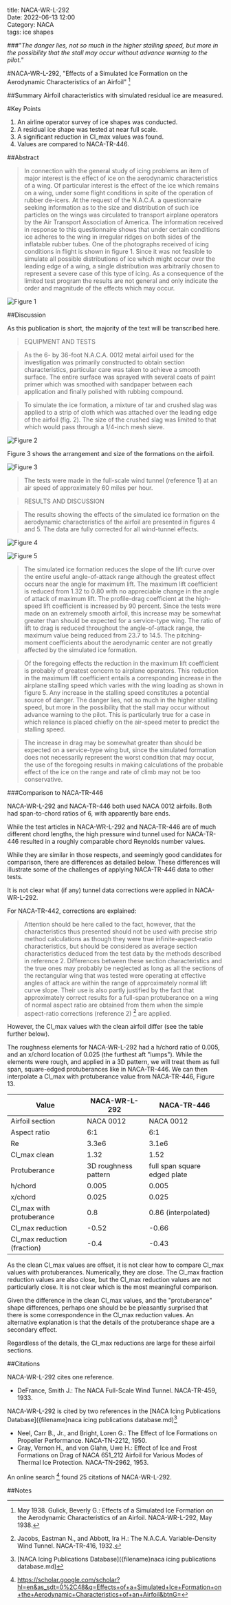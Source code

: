 title: NACA-WR-L-292  
Date: 2022-06-13 12:00  
Category: NACA  
tags: ice shapes  

###_"The danger lies, not so much in the higher stalling speed, but more in the possibility that the stall may occur without advance warning to the pilot."_  

#NACA-WR-L-292, "Effects of a Simulated Ice Formation on the Aerodynamic Characteristics of an Airfoil" [^1]

##Summary
Airfoil characteristics with simulated residual ice are measured.

#Key Points  
1. An airline operator survey of ice shapes was conducted.  
2. A residual ice shape was tested at near full scale.  
3. A significant reduction in Cl_max values was found.  
4. Values are compared to NACA-TR-446.

##Abstract
> In connection with the general study of icing problems 
an item of major interest is the effect of ice on
the aerodynamic characteristics of a wing.
Of particular interest is the effect of the ice which remains on a wing,
under some flight conditions in spite of the operation of
rubber de-icers.
At the request of the N.A.C.A. a questionnaire seeking 
information as to the size and distribution of such
ice particles on the wings was circulated to transport
airplane operators by the Air Transport Association of
America.
The information received in response to this
questionnaire shows that under certain conditions ice adheres 
to the wing in irregular ridges on both sides of the
inflatable rubber tubes.
One of the photographs received
of icing conditions in flight is shown in figure 1.
Since it was not feasible to simulate all possible
distributions of ice which might occur over the leading
edge of a wing, a single distribution was arbitrarily
chosen to represent a severe case of this type of icing.
As a consequence of the limited test program the results
are not general and only indicate the order and magnitude
of the effects which may occur.

![Figure 1](images/naca-wr-l-292/Figure1.png)  

##Discussion  

As this publication is short, the majority of the text will be transcribed here.

>EQUIPMENT AND TESTS

>As the 6- by 36-foot N.A.C.A. 0012 metal airfoil used
for the investigation was primarily constructed to obtain
section characteristics, particular care was taken to
achieve a smooth surface.
The entire surface was sprayed
with several coats of paint primer which was smoothed with
sandpaper between each application and finally polished
with rubbing compound.

>To simulate the ice formation, a mixture of tar and
crushed slag was applied to a strip of cloth which was attached 
over the leading edge of the airfoil (fig. 2).
The size of the crushed slag was limited to that which would
pass through a 1/4-inch mesh sieve.

![Figure 2](images/naca-wr-l-292/Figure2.png)  

Figure 3 shows the
arrangement and size of the formations on the airfoil.

![Figure 3](images/naca-wr-l-292/Figure3.png)  

>The tests were made in the full-scale wind tunnel
(reference 1) at an air speed of approximately 60 miles
per hour.

>RESULTS AND DISCUSSION

>The results showing the effects of the simulated ice
formation on the aerodynamic characteristics of the airfoil 
are presented in figures 4 and 5.
The data are fully corrected for all wind-tunnel effects.

![Figure 4](images/naca-wr-l-292/Figure4.png)  

![Figure 5](images/naca-wr-l-292/Figure5.png)  

>The simulated ice formation reduces the slope of the
lift curve over the entire useful angle-of-attack range
although the greatest effect occurs near the angle for
maximum lift.
The maximum lift coefficient is reduced
from 1.32 to 0.80 with no appreciable change in the angle
of attack of maximum lift.
The profile-drag coefficient
at the high-speed lift coefficient is increased by 90 percent. 
Since the tests were made on an extremely smooth
airfoil, this increase may be somewhat greater than should
be expected for a service-type wing.
The ratio of lift to
drag is reduced throughout the angle-of-attack range, the
maximum value being reduced from 23.7 to 14.5.
The pitching-moment coefficients about the aerodynamic center are
not greatly affected by the simulated ice formation.

>Of the foregoing effects the reduction in the maximum
lift coefficient is probably of greatest concern to airplane operators.
This reduction in the maximum lift coefficient entails a 
corresponding increase in the airplane
stalling speed which varies with the wing loading as shown
in figure 5.
Any increase in the stalling speed constitutes a potential source of danger.
The danger lies, not so much in the higher stalling speed, but more in the 
possibility that the stall may occur without advance warning
to the pilot.
This is particularly true for a case in
which reliance is placed chiefly on the air-speed meter to
predict the stalling speed.

>The increase in drag may be somewhat greater than
should be expected on a service-type wing but, since the
simulated formation does not necessarily represent the
worst condition that may occur, the use of the foregoing
results in making calculations of the probable effect of
the ice on the range and rate of climb may not be too conservative.

###Comparison to NACA-TR-446  

NACA-WR-L-292 and NACA-TR-446 both used NACA 0012 airfoils. 
Both had span-to-chord ratios of 6, with apparently bare ends.

While the test articles in NACA-WR-L-292 and NACA-TR-446 are of much different chord lengths, 
the high pressure wind tunnel used for NACA-TR-446 resulted in a roughly comparable 
chord Reynolds number values.

While they are similar in those respects, and seemingly good candidates for comparison, 
there are differences as detailed below. 
These differences will illustrate some of the challenges of applying NACA-TR-446 data 
to other tests.

It is not clear what (if any) tunnel data corrections were applied in NACA-WR-L-292.

For NACA-TR-442, corrections are explained:
>Attention should be here called to the fact,
however, that the characteristics thus presented should
not be used with precise strip method calculations as
though they were true infinite-aspect-ratio characteristics, 
but should be considered as average section
characteristics deduced from the test data by the
methods described in reference 2. Differences between 
these section characteristics and the true ones
may probably be neglected as long as all the sections of
the rectangular wing that was tested were operating
at effective angles of attack are within the range of approximately 
normal lift curve slope.
Their use is also partly justified by the fact that approximately correct
results for a full-span protuberance
on a wing of normal aspect ratio are obtained from them when the
simple aspect-ratio corrections
(reference 2) [^2] are applied.

However, the Cl_max values with the clean airfoil differ (see the table further below).

The roughness elements for NACA-WR-L-292 had a h/chord ratio of 0.005, 
and an x/chord location of 0.025 (the furthest aft "lumps"). 
While the elements were rough, and applied in a 3D pattern, 
we will treat them as full span, square-edged protuberances like in NACA-TR-446. 
We can then interpolate a Cl_max with protuberance value from NACA-TR-446, Figure 13. 

| Value                       | NACA-WR-L-292        | NACA-TR-446                  |
|-----------------------------|----------------------|------------------------------|
| Airfoil section             | NACA 0012            | NACA 0012                    |
| Aspect ratio                | 6:1                  | 6:1                          |
| Re                          | 3.3e6                | 3.1e6                        |
| Cl_max clean                | 1.32                 | 1.52                         |
| Protuberance                | 3D roughness pattern | full span square edged plate |
| h/chord                     | 0.005                | 0.005                        |
| x/chord                     | 0.025                | 0.025                        |
| Cl_max with protuberance    | 0.8                  | 0.86 (interpolated)          |
| Cl_max reduction            | -0.52                | -0.66                        |
| Cl_max reduction (fraction) | -0.4                 | -0.43                        |

As the clean Cl_max values are offset, 
it is not clear how to compare Cl_max values with protuberances. 
Numerically, they are close. 
The Cl_max fraction reduction values are also close, 
but the Cl_max reduction values are not particularly close. 
It is not clear which is the most meaningful comparison. 

Given the difference in the clean Cl_max values, 
and the "protuberance" shape differences, 
perhaps one should be be pleasantly surprised that there is 
some correspondence in the Cl_max reduction values. 
An alternative explanation is that the details 
of the protuberance shape are a secondary effect. 

Regardless of the details, the Cl_max reductions are large for these airfoil sections.

##Citations

NACA-WR-L-292 cites one reference.

- DeFrance, Smith J.: The NACA Full-Scale Wind Tunnel. NACA-TR-459, 1933.  

NACA-WR-L-292 is cited by two references in the [NACA Icing Publications Database]({filename}naca icing publications database.md)[^3]

- Neel, Carr B., Jr., and Bright, Loren G.: The Effect of Ice Formations on Propeller Performance. NACA-TN-2212, 1950.  
- Gray, Vernon H., and von Glahn, Uwe H.: Effect of Ice and Frost Formations on Drag of NACA 651_212 Airfoil for Various Modes of Thermal Ice Protection. NACA-TN-2962, 1953.  

An online search [^4] found 25 citations of NACA-WR-L-292.

##Notes

[^1]: May 1938. Gulick, Beverly G.: Effects of a Simulated Ice Formation on the Aerodynamic Characteristics of an Airfoil. NACA-WR-L-292, May 1938.  
[^2]: Jacobs, Eastman N., and Abbott, Ira H.: The N.A.C.A. Variable-Density Wind Tunnel. NACA-TR-416, 1932.  
[^3]: [NACA Icing Publications Database]({filename}naca icing publications database.md)  
[^4]: https://scholar.google.com/scholar?hl=en&as_sdt=0%2C48&q=Effects+of+a+Simulated+Ice+Formation+on+the+Aerodynamic+Characteristics+of+an+Airfoil&btnG=  
